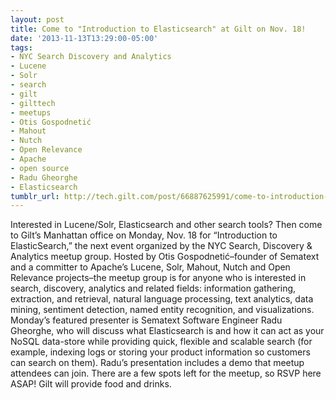 ```yaml
---
layout: post
title: Come to "Introduction to Elasticsearch" at Gilt on Nov. 18!
date: '2013-11-13T13:29:00-05:00'
tags:
- NYC Search Discovery and Analytics
- Lucene
- Solr
- search
- gilt
- gilttech
- meetups
- Otis Gospodnetić­
- Mahout
- Nutch
- Open Relevance
- Apache
- open source
- Radu Gheorghe
- Elasticsearch
tumblr_url: http://tech.gilt.com/post/66887625991/come-to-introduction-to-elasticsearch-at-gilt-on
---
```




Interested in Lucene/Solr, Elasticsearch and other search tools? Then come to Gilt’s Manhattan office on Monday, Nov. 18 for “Introduction to ElasticSearch,” the next event organized by the NYC Search, Discovery & Analytics meetup group. Hosted by Otis Gospodnetić­–founder of Sematext and a committer to Apache’s Lucene, Solr, Mahout, Nutch and Open Relevance projects–the meetup group is for anyone who is interested in search, discovery, analytics and related fields: information gathering, extraction, and retrieval, natural language processing, text analytics, data mining, sentiment detection, named entity recognition, and visualizations.
Monday’s featured presenter is Sematext Software Engineer Radu Gheorghe, who will discuss what Elasticsearch is and how it can act as your NoSQL data-store while providing quick, flexible and scalable search (for example, indexing logs or storing your product information so customers can search on them). Radu’s presentation includes a demo that meetup attendees can join.
There are a few spots left for the meetup, so RSVP here ASAP! Gilt will provide food and drinks. 

